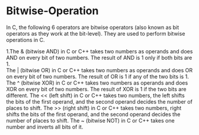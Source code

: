 # Bitwise-Operation
In C, the following 6 operators are bitwise operators (also known as bit operators as they work at the bit-level). They are used to perform bitwise operations in C.
 

1.The & (bitwise AND) in C or C++ takes two numbers as operands and does AND on every bit of two numbers. The result of AND is 1 only if both bits are 1.  
The | (bitwise OR) in C or C++ takes two numbers as operands and does OR on every bit of two numbers. The result of OR is 1 if any of the two bits is 1. 
The ^ (bitwise XOR) in C or C++ takes two numbers as operands and does XOR on every bit of two numbers. The result of XOR is 1 if the two bits are different. 
The << (left shift) in C or C++ takes two numbers, the left shifts the bits of the first operand, and the second operand decides the number of places to shift. 
The >> (right shift) in C or C++ takes two numbers, right shifts the bits of the first operand, and the second operand decides the number of places to shift. 
The ~ (bitwise NOT) in C or C++ takes one number and inverts all bits of it.

